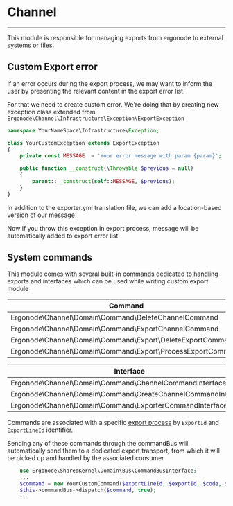 # Channel

-----

This module is responsible for managing exports from ergonode to external systems or files.


## Custom Export error

If an error occurs during the export process, we may want to inform the user by presenting the relevant content in the export error list.

For that we need to create custom error. We're doing that by creating new exception class extended from ```Ergonode\Channel\Infrastructure\Exception\ExportException```

```php
namespace YourNameSpace\Infrastructure\Exception;

class YourCustomException extends ExportException
{
    private const MESSAGE  = 'Your error message with param {param}';

    public function __construct(\Throwable $previous = null)
    {
        parent::__construct(self::MESSAGE, $previous);
    }
}
```

In addition to the exporter.yml translation file, we can add a location-based version of our message

Now if you throw this exception in export process, message will be automatically added to export error list

## System commands

This module comes with several built-in commands dedicated to handling exports and interfaces which can be used while writing custom export module 

|Command|
|-|
|Ergonode\Channel\Domain\Command\DeleteChannelCommand|
|Ergonode\Channel\Domain\Command\ExportChannelCommand|
|Ergonode\Channel\Domain\Command\Export\DeleteExportCommand|
|Ergonode\Channel\Domain\Command\Export\ProcessExportCommand|



|Interface|
|-|
|Ergonode\Channel\Domain\Command\ChannelCommandInterface|
|Ergonode\Channel\Domain\Command\CreateChannelCommandInterface|
|Ergonode\Channel\Domain\Command\ExporterCommandInterface|


Commands are associated with a specific [export process](backend/modules/channel/channel_manager.md) by `ExportId` and `ExportLineId` identifier.

Sending any of these commands through the commandBus will automatically send them to a dedicated export transport, from which it will be picked up and handled by the associated consumer

```php
    use Ergonode\SharedKernel\Domain\Bus\CommandBusInterface;
    ...
    $command = new YourCustomCommand($exportLineId, $exportId, $code, $name);
    $this->commandBus->dispatch($command, true);
    ...
```
